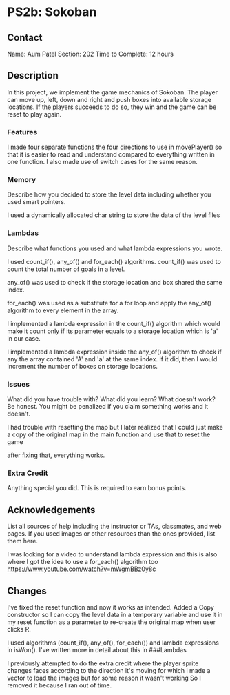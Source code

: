 # PS2b: Sokoban

## Contact
Name: Aum Patel
Section: 202
Time to Complete: 12 hours


## Description
In this project, we implement the game mechanics of Sokoban. The player can move up, left, down and right and push boxes into available storage locations. If the players succeeds to do so, they win and the game can be reset to play again.

### Features
I made four separate functions the four directions to use in movePlayer() so that it is easier to read and understand compared to everything written in one function. I also made use of switch cases for the same reason.

### Memory
Describe how you decided to store the level data including whether you used smart pointers.

I used a dynamically allocated char string to store the data of the level files


### Lambdas
Describe what <algorithm> functions you used and what lambda expressions you wrote.

I used count_if(), any_of() and for_each() algorithms. count_if() was used to count the total number of goals in a level.  

any_of() was used to check if the storage location and box shared the same index. 

for_each() was used as a substitute for a for loop and apply the any_of() algorithm to every element in the array.

I implemented a lambda expression in the count_if() algorithm which would make it count only if its parameter equals to a storage location which is 'a' in our case.  

I implemented a lambda expression inside the any_of() algorithm to check if any the array contained 'A' and 'a' at the same index. If it did, then I would increment the number of boxes on storage locations.

### Issues
What did you have trouble with?  What did you learn?  What doesn't work?  Be honest.  You might be penalized if you claim something works and it doesn't.

I had trouble with resetting the map but I later realized that I could just make a copy of the original map in the main function and use that to reset the game

after fixing that, everything works.


### Extra Credit
Anything special you did.  This is required to earn bonus points.


## Acknowledgements
List all sources of help including the instructor or TAs, classmates, and web pages.
If you used images or other resources than the ones provided, list them here.

I was looking for a video to understand lambda expression and this is also where I got the idea to use a for_each() algorithm too
https://www.youtube.com/watch?v=mWgmBBz0y8c

## Changes
I've fixed the reset function and now it works as intended. Added a Copy constructor so I can copy the level data in a temporary variable and use it in my reset function as a parameter to re-create the original map when user clicks R.


I used algorithms (count_if(), any_of(), for_each()) and lambda expressions in 
isWon(). I've written more in detail about this in ###Lambdas

I previously attempted to do the extra credit where the player sprite changes faces according to the direction it's moving for which i made a vector to load the images but for some reason it wasn't working So I removed it because I ran out of time.